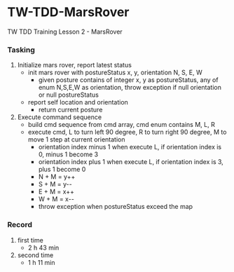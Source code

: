 # TW-TDD-MarsRover
TW TDD Training Lesson 2 - MarsRover

### Tasking
1. Initialize mars rover, report latest status
    - init mars rover with postureStatus x, y, orientation N, S, E, W
        - given posture contains of integer x, y as postureStatus, any of enum N,S,E,W as orientation, throw exception if null orientation or null postureStatus
    - report self location and orientation
        - return current posture
2. Execute command sequence
    - build cmd sequence from cmd array, cmd enum contains M, L, R 
    - execute cmd, L to turn left 90 degree, R to turn right 90 degree, M to move 1 step at current orientation
        - orientation index minus 1 when execute L, if orientation index is 0, minus 1 become 3  
        - orientation index plus 1 when execute L, if orientation index is 3, plus 1 become 0  
        - N + M = y++
        - S + M = y--
        - E + M = x++
        - W + M = x--
        - throw exception when postureStatus exceed the map
        
### Record
1. first time
    - 2 h 43 min
2. second time
    - 1 h 11 min

